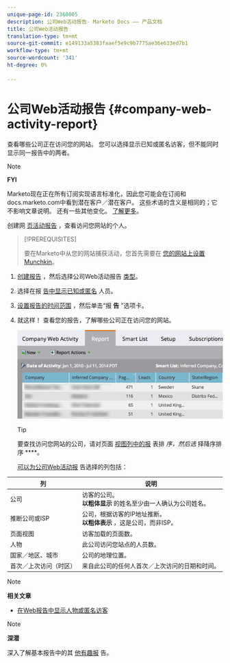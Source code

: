 ```yaml
---
unique-page-id: 2360005
description: 公司Web活动报告- Marketo Docs —— 产品文档
title: 公司Web活动报告
translation-type: tm+mt
source-git-commit: e149133a5383faaef5e9c9b7775ae36e633ed7b1
workflow-type: tm+mt
source-wordcount: '341'
ht-degree: 0%

---
```



# 公司Web活动报告 {#company-web-activity-report}

查看哪些公司正在访问您的网站。 您可以选择显示已知或匿名访客，但不能同时显示同一报告中的两者。

>[!NOTE]
>
>**FYI**
>
>Marketo现在正在所有订阅实现语言标准化，因此您可能会在订阅和docs.marketo.com中看到潜在客户／潜在客户。 这些术语的含义是相同的；它不影响文章说明。 还有一些其他变化。 [了解更多](http://docs.marketo.com/display/DOCS/Updates+to+Marketo+Terminology)。

创建网 [页活动报告](web-page-activity-report.md) ，查看访问您网站的个人。

>[!PREREQUISITES]
>
>要在Marketo中从您的网站捕获活动，您首先需要在 [您的网站上设置Munchkin](../../../../product-docs/administration/additional-integrations/add-munchkin-tracking-code-to-your-website.md)。

1. [创建报告](../../../../product-docs/reporting/basic-reporting/creating-reports/create-a-report-in-a-program.md) ，然后选择公司Web活动报告 [类型](report-type-overview.md)。
1. 选择在报 [告中显示已知或匿名](https://docs.marketo.com/display/DOCS/Display+Known+or+Anonymous+People+in+Web+Reports) 人员。
1. [设置报告的时间范围](../../../../product-docs/reporting/basic-reporting/editing-reports/change-a-report-time-frame.md) ，然后单击“报 **告** ”选项卡。
1. 就这样！ 查看您的报告，了解哪些公司正在访问您的网站。

   ![](assets/image2014-9-16-11-3a0-3a24.png)

   >[!TIP]
   >
   >要查找访问您网站的公司，请对页面 [视图列中的报](../../../../product-docs/reporting/basic-reporting/editing-reports/sort-report-on-columns.md) 表排 *序，然后选* 择降序排序 ****。

   [可以为公司Web活动报](../../../../product-docs/reporting/basic-reporting/editing-reports/select-report-columns.md) 告选择的列包括：

<table> 
 <thead> 
  <tr> 
   <th>列</th> 
   <th>说明</th> 
  </tr> 
 </thead> 
 <tbody> 
  <tr> 
   <td>公司</td> 
   <td>访客的公司。<br> <strong>以粗体显示</strong> 的姓名至少由一人确认为公司姓名。</td> 
  </tr> 
  <tr> 
   <td>推断公司或ISP</td> 
   <td>公司，根据访客的IP地址推断。 <br> <strong>以粗体表示</strong> ，这是公司，而非ISP。 </td> 
  </tr> 
  <tr> 
   <td>页面视图</td> 
   <td>访客加载的页面数。</td> 
  </tr> 
  <tr> 
   <td>人物</td> 
   <td>此公司访问您站点的人员数。</td> 
  </tr> 
  <tr> 
   <td>国家／地区、城市</td> 
   <td>公司的地理位置。</td> 
  </tr> 
  <tr> 
   <td>首次／上次访问（时区）</td> 
   <td>来自此公司的任何人首次／上次访问的日期和时间。</td> 
  </tr> 
 </tbody> 
</table>

>[!NOTE]
>
>**相关文章**
>
>* [在Web报告中显示人物或匿名访客](../../../../product-docs/reporting/basic-reporting/report-activity/display-people-or-anonymous-visitors-in-web-reports.md)


>[!NOTE]
>
>**深潜**
>
>深入了解基本报告中的其 [他有趣报](http://docs.marketo.com/display/docs/basic+reporting) 告。
